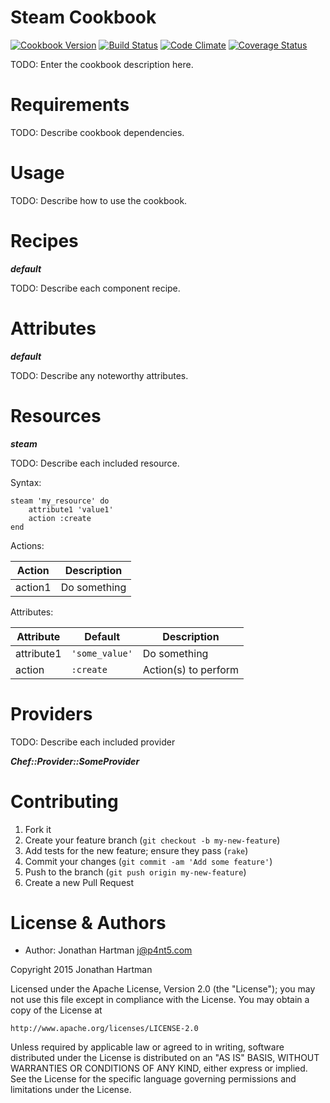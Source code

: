 Steam Cookbook
==============
[![Cookbook Version](https://img.shields.io/cookbook/v/steam.svg)][cookbook]
[![Build Status](https://img.shields.io/travis/RoboticCheese/steam-chef.svg)][travis]
[![Code Climate](https://img.shields.io/codeclimate/github/RoboticCheese/steam-chef.svg)][codeclimate]
[![Coverage Status](https://img.shields.io/coveralls/RoboticCheese/steam-chef.svg)][coveralls]

[cookbook]: https://supermarket.chef.io/cookbooks/steam
[travis]: https://travis-ci.org/RoboticCheese/steam-chef
[codeclimate]: https://codeclimate.com/github/RoboticCheese/steam-chef
[coveralls]: https://coveralls.io/r/RoboticCheese/steam-chef

TODO: Enter the cookbook description here.

Requirements
============

TODO: Describe cookbook dependencies.

Usage
=====

TODO: Describe how to use the cookbook.

Recipes
=======

***default***

TODO: Describe each component recipe.

Attributes
==========

***default***

TODO: Describe any noteworthy attributes.

Resources
=========

***steam***

TODO: Describe each included resource.

Syntax:

    steam 'my_resource' do
        attribute1 'value1'
        action :create
    end

Actions:

| Action  | Description  |
|---------|--------------|
| action1 | Do something |

Attributes:

| Attribute  | Default        | Description          |
|------------|----------------|----------------------|
| attribute1 | `'some_value'` | Do something         |
| action     | `:create`      | Action(s) to perform |

Providers
=========

TODO: Describe each included provider

***Chef::Provider::SomeProvider***

Contributing
============

1. Fork it
2. Create your feature branch (`git checkout -b my-new-feature`)
3. Add tests for the new feature; ensure they pass (`rake`)
4. Commit your changes (`git commit -am 'Add some feature'`)
5. Push to the branch (`git push origin my-new-feature`)
6. Create a new Pull Request

License & Authors
=================
- Author: Jonathan Hartman <j@p4nt5.com>

Copyright 2015 Jonathan Hartman

Licensed under the Apache License, Version 2.0 (the "License");
you may not use this file except in compliance with the License.
You may obtain a copy of the License at

    http://www.apache.org/licenses/LICENSE-2.0

Unless required by applicable law or agreed to in writing, software
distributed under the License is distributed on an "AS IS" BASIS,
WITHOUT WARRANTIES OR CONDITIONS OF ANY KIND, either express or implied.
See the License for the specific language governing permissions and
limitations under the License.
